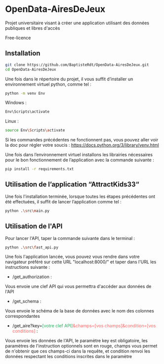 # OpenData-AiresDeJeux
Projet universitaire visant à créer une application utilisant des données publiques et libres d'accès

Free-licence
## Installation 

```bash 
git clone https://github.com/BaptisteRdt/OpenData-AiresDeJeux.git
cd OpenData-AiresDeJeux
```

Une fois dans le répertoire du projet, il vous suffit d’installer un environnement virtuel python, comme tel : 

```bash
python -m venv Env
```

Windows : 

```bash
Env\Scripts\activate
```

Linux : 
```bash
source Env\Scripts\activate
```

Si les commandes précédentes ne fonctionnent pas, vous pouvez  aller voir la doc pour régler votre soucis : https://docs.python.org/3/library/venv.html 

Une fois dans l’environnement virtuel installons les librairies nécessaires pour le bon fonctionnement de l’application avec la commande suivante : 

```bash
pip install -r requirements.txt
```
## Utilisation de l’application “AttractKids33“

Une fois l'installation terminée, lorsque toutes les étapes précédentes ont été effectuées, il suffit de lancer l’application comme tel : 

```bash
python .\src\main.py
```

## Utilisation de l'API 

Pour lancer l'API, taper la commande suivante dans le terminal : 

```bash
python .\src\fast_api.py
```

Une fois l'application lancée, vous pouvez vous rendre dans votre navigateur préféré 
sur cette URL "localhost:8000/" et taper dans l'URL les instructions suivante : 

- /get_authorization :

Vous envoie une clef API qui vous permettra d'accéder aux données de l'API 
- /get_schema :

Vous envoie le schéma de la base de données avec le nom des colonnes correspondantes
- /get_aire?key=<span style="color: #26B260">[votre clef API]</span><span style="color: #FF6666">&champs=[vos champs]&condition=[vos conditions]</span> :

Vous envoie les données de l'API, le paramètre key est obligatoire, les paramètres de l'instruction optionnels sont en rouge,
champs vous permet de n'obtenir que ces champs-ci dans la requête, et condition renvoi les 
données respectant les conditions inscrites dans le paramètre

